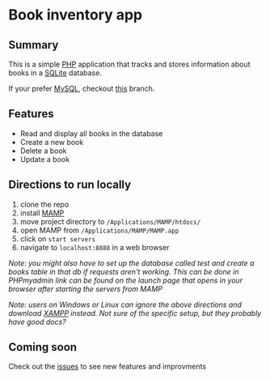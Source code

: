 # Book inventory app

## Summary
This is a simple [PHP](http://www.php.net/) application that tracks and stores information about books in a [SQLite](https://sqlite.org/) database.

If your prefer [MySQL](https://www.mysql.com/), checkout [this](https://github.com/deeheber/book-inventory/tree/MySQLi) branch.

## Features
- Read and display all books in the database
- Create a new book
- Delete a book
- Update a book

## Directions to run locally
1. clone the repo
2. install [MAMP](https://www.mamp.info/en/)
3. move project directory to `/Applications/MAMP/htdocs/`
4. open MAMP from `/Applications/MAMP/MAMP.app`
5. click on `start servers`
6. navigate to `localhost:8888` in a web browser

 _Note: you might also have to set up the database called test and create a books table in that db if requests aren't working. This can be done in PHPmyadmin link can be found on the launch page that opens in your browser after starting the servers from MAMP_
 
 _Note: users on Windows or Linux can ignore the above directions and download [XAMPP](https://www.apachefriends.org/index.html) instead. Not sure of the specific setup, but they probably have good docs?_
 
## Coming soon
Check out the [issues](https://github.com/deeheber/book-inventory/issues) to see new features and improvments
